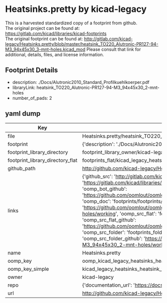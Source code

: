 # Heatsinks.pretty by kicad-legacy  
This is a harvested standardized copy of a footprint from github.  
The original project can be found at:  
https://gitlab.com/kicad/libraries/kicad-footprints  
The original footprint can be found at:
http://gitlab.com/kicad-legacy/Heatsinks.pretty/blob/master/heatsink_TO220_Alutronic-PR127-94-M3_94x45x30_3-mnt-holes.kicad_mod
Please consult that link for additional, details, files, and license information.  
## Footprint Details
* description: ./Docs/Alutronic2010_Standard_Profilkuehlkoerper.pdf  
* libraryLink: heatsink_TO220_Alutronic-PR127-94-M3_94x45x30_2-mnt-holes  
* number_of_pads: 2  
## yaml dump  
| Key | Value |  
| --- | --- |  
| file | Heatsinks.pretty/heatsink_TO220_Alutronic-PR127-94-M3_94x45x30_2-mnt-holes.kicad_mod |  
| footprint | {'description': './Docs/Alutronic2010_Standard_Profilkuehlkoerper.pdf', 'libraryLink': 'heatsink_TO220_Alutronic-PR127-94-M3_94x45x30_2-mnt-holes', 'number_of_pads': 2} |  
| footprint_library_directory | footprint_library_owner/kicad-legacy_Heatsinks.pretty |  
| footprint_library_directory_flat | footprints_flat/kicad_legacy_heatsinks_heatsink_to220_alutronic_pr127_94_m3_94x45x30_2_mnt_holes/working |  
| github_path | http://github.com/kicad-legacy/Heatsinks.pretty/blob/master/heatsink_TO220_Alutronic-PR127-94-M3_94x45x30_2-mnt-holes.kicad_mod |  
| links | {'github_src': 'http://gitlab.com/kicad-legacy/Heatsinks.pretty/blob/master/heatsink_TO220_Alutronic-PR127-94-M3_94x45x30_3-mnt-holes.kicad_mod', 'github_src_repo': 'https://gitlab.com/kicad/libraries/kicad-footprints', 'oomp_bot': 'footprints/kicad_legacy_heatsinks_heatsink_to220_alutronic_pr127_94_m3_94x45x30_2_mnt_holes/working', 'oomp_bot_github': 'https://github.com/oomlout/oomlout_oomp_footprint_bot/tree/main/footprints/kicad_legacy_heatsinks_heatsink_to220_alutronic_pr127_94_m3_94x45x30_2_mnt_holes/working', 'oomp_doc': 'footprints/footprints/kicad-legacy/Heatsinks/heatsink_TO220_Alutronic-PR127-94-M3_94x45x30_2-mnt-holes/working/', 'oomp_doc_github': 'https://github.com/oomlout/oomlout_oomp_footprint_doc/tree/main/footprints/footprints/kicad-legacy/Heatsinks/heatsink_TO220_Alutronic-PR127-94-M3_94x45x30_2-mnt-holes/working', 'oomp_src_flat': 'footprints_flat/footprints_flat/kicad_legacy_heatsinks_heatsink_to220_alutronic_pr127_94_m3_94x45x30_2_mnt_holes/working', 'oomp_src_flat_github': 'https://github.com/oomlout/oomlout_oomp_footprint_src/tree/main/footprints_flat/kicad_legacy_heatsinks_heatsink_to220_alutronic_pr127_94_m3_94x45x30_2_mnt_holes/working', 'oomp_src_folder': 'footprints_folder/footprints_folder/kicad-legacy/Heatsinks/heatsink_TO220_Alutronic-PR127-94-M3_94x45x30_2-mnt-holes/working', 'oomp_src_folder_github': 'https://github.com/oomlout/oomlout_oomp_footprint_src/tree/main/footprints_folder/kicad-legacy/Heatsinks/heatsink_TO220_Alutronic-PR127-94-M3_94x45x30_2-mnt-holes/working'} |  
| name | Heatsinks.pretty |  
| oomp_key | oomp_kicad_legacy_heatsinks_heatsink_to220_alutronic_pr127_94_m3_94x45x30_2_mnt_holes |  
| oomp_key_simple | kicad_legacy_heatsinks_heatsink_to220_alutronic_pr127_94_m3_94x45x30_2_mnt_holes |  
| owner | kicad-legacy |  
| repo | {'documentation_url': 'https://docs.github.com/rest/repos/repos#get-a-repository', 'message': 'Not Found'} |  
| url | http://github.com/kicad-legacy/Heatsinks.pretty |  

